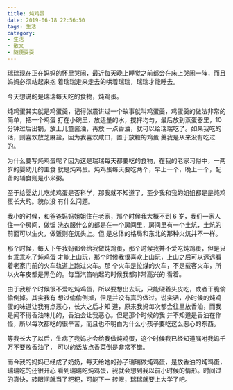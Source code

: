 ```yaml
---
title: 炖鸡蛋
date: 2019-06-18 22:56:50
tags: 生活
category: 
- 生活
- 散文
- 随便耍耍
---
```


瑞瑞现在正在妈妈的怀里哭闹，最近每天晚上睡觉之前都会在床上哭闹一阵，而且妈妈必须站起来抱
着瑞瑞走来走去的哄着瑞瑞，瑞瑞才能睡去。

今天想说的是瑞瑞每天吃的食物，炖鸡蛋。

炖鸡蛋其实就是鸡蛋羹，记得张震讲过一个故事就叫鸡蛋羹，鸡蛋羹的做法非常的简单，把一个鸡蛋
打在小碗里，放适量的水，搅拌均匀，最后放到蒸蛋器里，10 分钟过后出锅，放上儿童酱油，再放
一点香油，就可以给瑞瑞吃了。如果我吃的话，则喜欢放芝麻盐，因为我喜欢咸口，置于放糖的鸡蛋
羹我是从来没有吃过的。

为什么要写炖鸡蛋呢？因为这是瑞瑞每天都要吃的食物，在我的老家习俗中，一两岁的婴幼儿的主食
就是炖鸡蛋。炖鸡蛋每天要吃两个，早上一个，晚上一个，配备的辅食则是小米粥。

至于给婴幼儿吃炖鸡蛋是否科学，那我就不知道了，至少我和我的姐姐都是是炖鸡蛋长大的。貌似没
有什么问题。

我小的时候，和爸爸妈妈姐姐住在老家，那个时候我大概不到 6 岁，我们一家人住一个房间，做饭
洗衣服什么的都是在一个房间里，房间里有一个土炕，土炕的前面可以生火，做饭则在炕头上。但
是总体的格局和东北的那种火炕并不一样。

那个时候，每天下午我妈都会给我做炖鸡蛋，那个时候我并不爱吃炖鸡蛋，但是只有乖乖吃了炖鸡蛋
才能上山玩，那个时候我很喜欢上山玩，上山之后可以远远看着老家门前的火车轨道上跑过火车。那
个火车是拉煤的火车，不是载客火车，所以火车皮都是黑色的。每当汽笛响起的时候我都非常高兴的
看着。

由于我那个时候很不爱吃炖鸡蛋，所以要想出去玩，只能硬着头皮吃，或者干脆偷偷倒掉。其实我有
想过偷偷倒掉，但是并没有真的做过。说实话，小时候的炖鸡蛋的味道让我有点恶心，长大之后才知
道，原来我妈每次都会往里放香油，而我是闻不得香油味儿的，香油会让我恶心。但是那个时候的我
并不知道是香油在作怪，所以每次都吃的很辛苦，而且也不明白为什么小孩子要吃这么恶心的东西。

等我长大了以后，生病了我妈才会给我做炖鸡蛋，这个时候我已经知道嘱咐我妈千万不要放香油了，
可以的话放点香菜倒是非常不错。

而今我的妈妈已经成了奶奶，每天给她的孙子瑞瑞做炖鸡蛋，是放香油的炖鸡蛋，瑞瑞吃的还很开心
看到瑞瑞吃炖鸡蛋，我就会想到我以前小时候的情形。时间过的真快，转眼间就当了粑粑，可能下一
转眼，瑞瑞就要上大学了吧。